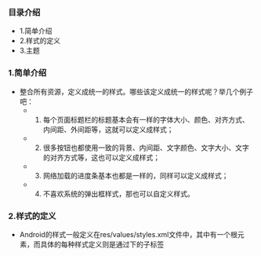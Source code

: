 ### 目录介绍
- 1.简单介绍
- 2.样式的定义
- 3.主题


### 1.简单介绍
- 整合所有资源，定义成统一的样式。哪些该定义成统一的样式呢？举几个例子吧：
    - 1. 每个页面标题栏的标题基本会有一样的字体大小、颜色、对齐方式、内间距、外间距等，这就可以定义成样式；
    - 2. 很多按钮也都使用一致的背景、内间距、文字颜色、文字大小、文字的对齐方式等，这也可以定义成样式；
    - 3. 网络加载的进度条基本也都是一样的，同样可以定义成样式；
    - 4. 不喜欢系统的弹出框样式，那也可以自定义样式。


### 2.样式的定义
- Android的样式一般定义在res/values/styles.xml文件中，其中有一个根元素<resource>，而具体的每种样式定义则是通过<resource>下的子标签<style>来完成，<style>通过添加多个<item>来设置样式不同的属性。
- 另外，样式是可以继承的，可通过<style>标签的parent属性声明要继承的样式，也可通过点前缀(.)继承，点前面为父样式名称，后面为子样式名称。点前缀方式只适用于自定义的样式，若要继承Android内置的样式，则只能通过parent属性声明。
- 用个实例说明具体的用法吧，以下代码为Android 5.0系统默认的按钮样式：
    ```
    <style name="Widget.Material.Button">
        <item name="background">@drawable/btn_default_material</item>
        <item name="textAppearance">?attr/textAppearanceButton</item>
        <item name="minHeight">48dip</item>
        <item name="minWidth">88dip</item>
        <item name="stateListAnimator">@anim/button_state_list_anim_material</item>
        <item name="focusable">true</item>
        <item name="clickable">true</item>
        <item name="gravity">center_vertical|center_horizontal</item>
    </style>
    ```
- 其中，stateListAnimator指定状态改变时的动画，button_state_list_anim_material的代码如下：
    ```
    <!-- res/anim/button_state_list_anim_material.xml -->
    <?xml version="1.0" encoding="utf-8"?>
    <selector xmlns:android="http://schemas.android.com/apk/res/android">
        <item android:state_pressed="true" android:state_enabled="true">
            <set>
                <objectAnimator
                android:propertyName="translationZ"
                android:duration="@integer/button_pressed_animation_duration"
                android:valueTo="@dimen/button_pressed_z_material"
                android:valueType="floatType" />
                <objectAnimator
                android:propertyName="elevation"
                android:duration="0"
                android:valueTo="@dimen/button_elevation_material"
                android:valueType="floatType" />
            </set>
        </item>
        <!-- base state -->
        <item android:state_enabled="true">
            <set>
                <objectAnimator
                android:propertyName="translationZ"
                android:duration="@integer/button_pressed_animation_duration"
                android:valueTo="0"
                android:startDelay="@integer/button_pressed_animation_delay"
                android:valueType="floatType"/>
                <objectAnimator
                android:propertyName="elevation"
                android:duration="0"
                android:valueTo="@dimen/button_elevation_material"
                android:valueType="floatType" />
            </set>
        </item>
        <item>
            <set>
                <objectAnimator
                android:propertyName="translationZ"
                android:duration="0"
                android:valueTo="0"
                android:valueType="floatType"/>
                <objectAnimator
                android:propertyName="elevation"
                android:duration="0"
                android:valueTo="0"
                android:valueType="floatType"/>
            </set>
        </item>
    </selector>
    ```
- 可以看到，每种状态的动画为属性动画集
- 现在我想继承Widget.Material.Button样式，改变背景和文字颜色，那么，代码如下：
    ```
    <!-- res/values/styles.xml -->
    <resources>
        <style name="ButtonNormal" parent="@android:style/Widget.Material.Button" >
            <item name="android:background">@drawable/bg_btn_selector</item>
            <item name="android:textColor">@color/text_btn_selector</item>
        </style>
    </resources>
    ```
- 其中，@drawable/bg_btn_selector和@color/text_btn_selector的实现请参照selector篇。
- 有些按钮，我只想改变文字颜色，但背景想让它透明，这时就可以用点前缀的方式继承以上的样式，代码如下：
    ```
    <!-- res/values/styles.xml -->
    <resources>
        <style name="ButtonNormal" parent="@android:style/Widget.Material.Button">
            <item name="android:background">@drawable/bg_btn_selector</item>
            <item name="android:textColor">@color/text_btn_selector</item>
        </style>
        
        <style name="ButtonNormal.Transparent">
            <item name="android:background">@drawable/bg_btn_transparent</item>
            <item name="android:textColor">@color/text_btn_selector</item>
        </style>
    </resources>
    ```
- 引用的时候只要在相应的Button里添加style就可以了，代码如下：
    ```
    <Button
        android:layout_width="wrap_content"
        android:layout_height="wrap_content"
        android:onClick="onAction"
        android:text="@string/btn_action"
        style="@style/ButtonNormal.Transparent" />
    ```
- 有时候，定义的样式太多，如果都放在styles.xml文件里，那这文件也太臃肿了。因此，可以将样式分类拆分成多个文件。
- Android系统本身也拆分为多个文件存放的，如下列表全都是样式文件：
    ```
    styles.xml
    styles_device_defaults.xml
    styles_holo.xml
    styles_leanback.xml
    styles_material.xml
    styles_micro.xml
    themes.xml
    themes_device_defaults.xml
    themes_holo.xml
    themes_leanback.xml
    themes_material.xml
    themes_micro.xml
    其中，主要分为两大类，styles定义了简单的样式，而themes则定义了主题。
    ```


### 3.主题
- 以上的简单例子只用于单个View，这是样式最简单的用法。但样式的用法不只是用于单个View，也能用于Activity或整个Application，
- 这时候需要在相应的<activity>标签或<application>标签里设置android:theme*属性，引用的其实也是style*，但一般称为主题。
- Android系统提供了多套主题，查看Android的frameworks/base/core/res/res/values目录，就会看到有以下几个文件(目前为止)：
    ```
    •    themes.xml：低版本的主题，目标API level一般为10或以下
    •    themes_holo.xml：从API level 11添加的主题
    •    themes_device_defaults.xml：从API level 14添加的主题
    •    themes_material.xml：从API level 21添加的主题
    •    themes_micro.xml：应该是用于Android Wear的主题
    •    themes_leanback.xml： 还不清楚什么用
    ```
- 不过在实际应用中，因为大部分都采用兼容包的，一般都会采用兼容包提供的一套主题：
- Theme.AppCompat。AppCompat主题默认会根据不同版本的系统自动匹配相应的主题，比如在Android 5.0系统，它会继承Material主题。
- 不过这也会导致一个问题，不同版本的系统使用不同主题，就会出现不同的体验。因此，为了统一用户体验，最好还是自定义主题。
- 自定义主题也很简单，只要继承某一父主题，然后在<activity>标签或<application>中引用就可以了。
- 主题的定义示例如下：
    ```
    <resources>
        <style name="AppTheme" parent="Theme.AppCompat">
            <item name="windowActionBar">false</item>
            <item name="windowNoTitle">true</item>
            <item name="windowAnimationStyle">@style/WindowAnimation</item>
        </style>
        
        <!-- Standard animations for a full-screen window or activity. -->
        <style name="WindowAnimation" parent="@android:style/Animation.Activity">
            <item name="activityOpenEnterAnimation">@anim/activity_open_enter</item>
            <item name="activityOpenExitAnimation">@anim/activity_open_exit</item>
            <item name="activityCloseEnterAnimation">@anim/activity_close_enter</item>
            <item name="activityCloseExitAnimation">@anim/activity_close_exit</item>
        </style>
    </resources>
    ```
- 其中，WindowAnimation重新指定了Activity的转场动画，以下为activity_close_exit的示例代码：
    ```
    <!-- res/anim/activity_close_exit.xml -->
    <?xml version="1.0" encoding="utf-8"?>
    <set xmlns:android="http://schemas.android.com/apk/res/android"
        android:shareInterpolator="false"
        android:zAdjustment="top">
        <alpha
            android:fromAlpha="0.0"
            android:toAlpha="1.0"
            android:interpolator="@interpolator/decelerate_quart"
            android:fillEnabled="true"
            android:fillBefore="false"
            android:fillAfter="true"
            android:duration="200" />
        <translate
            android:fromYDelta="8%"
            android:toYDelta="0"
            android:fillEnabled="true"
            android:fillBefore="true"
            android:fillAfter="true"
            android:interpolator="@interpolator/decelerate_quint"
            android:duration="350" />
    </set>
    ```
- 这是比较简单的视图动画，视图动画具体用法可参考View Animation篇。
- 接着，若要使用到整个Application，则在AndroidManifest.xml的<application>标签设置android:theme属性，示例代码如下：
    ```
    <application
        android:allowBackup="true"
        android:icon="@mipmap/ic_launcher"
        android:label="@string/app_name"
        android:theme="@style/AppTheme">
        <!-- activity here -->
    </application>
    ```


### 关于其他内容介绍
#### 01.关于博客汇总链接
- 1.[技术博客汇总](https://www.jianshu.com/p/614cb839182c)
- 2.[开源项目汇总](https://blog.csdn.net/m0_37700275/article/details/80863574)
- 3.[生活博客汇总](https://blog.csdn.net/m0_37700275/article/details/79832978)
- 4.[喜马拉雅音频汇总](https://www.jianshu.com/p/f665de16d1eb)
- 5.[其他汇总](https://www.jianshu.com/p/53017c3fc75d)



#### 02.关于我的博客
- 我的个人站点：www.yczbj.org，www.ycbjie.cn
- github：https://github.com/Apengsun
- 知乎：https://www.zhihu.com/people/yang-chong-69-24/pins/posts
- 简书：http://www.jianshu.com/u/b7b2c6ed9284
- csdn：http://my.csdn.net/m0_37700275
- 喜马拉雅听书：http://www.ximalaya.com/zhubo/71989305/
- 开源中国：https://my.oschina.net/zbj1618/blog
- 泡在网上的日子：http://www.jcodecraeer.com/member/content_list.php?channelid=1
- 邮箱：yangchong211@163.com
- 阿里云博客：https://yq.aliyun.com/users/article?spm=5176.100- 239.headeruserinfo.3.dT4bcV
- segmentfault头条：https://segmentfault.com/u/xiangjianyu/articles


